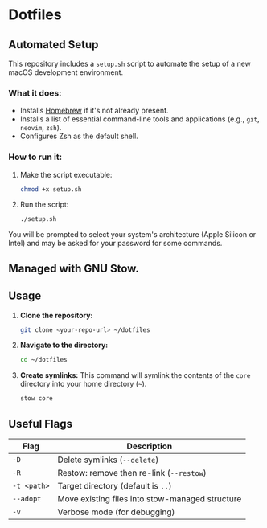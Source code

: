# Dotfiles

## Automated Setup

This repository includes a `setup.sh` script to automate the setup of a new macOS development environment.

### What it does:

- Installs [Homebrew](https://brew.sh/) if it's not already present.
- Installs a list of essential command-line tools and applications (e.g., `git`, `neovim`, `zsh`).
- Configures Zsh as the default shell.

### How to run it:

1.  Make the script executable:
    ```bash
    chmod +x setup.sh
    ```

2.  Run the script:
    ```bash
    ./setup.sh
    ```

You will be prompted to select your system's architecture (Apple Silicon or Intel) and may be asked for your password for some commands.

## Managed with GNU Stow.

## Usage

1.  **Clone the repository:**
    ```bash
    git clone <your-repo-url> ~/dotfiles
    ```

2.  **Navigate to the directory:**
    ```bash
    cd ~/dotfiles
    ```

3.  **Create symlinks:**
    This command will symlink the contents of the `core` directory into your home directory (`~`).
    ```bash
    stow core
    ```

## Useful Flags

| Flag        | Description                                     |
| ----------- | ----------------------------------------------- |
| `-D`        | Delete symlinks (`--delete`)                    |
| `-R`        | Restow: remove then re-link (`--restow`)        |
| `-t <path>` | Target directory (default is `..`)              |
| `--adopt`   | Move existing files into stow-managed structure |
| `-v`        | Verbose mode (for debugging)                    |

